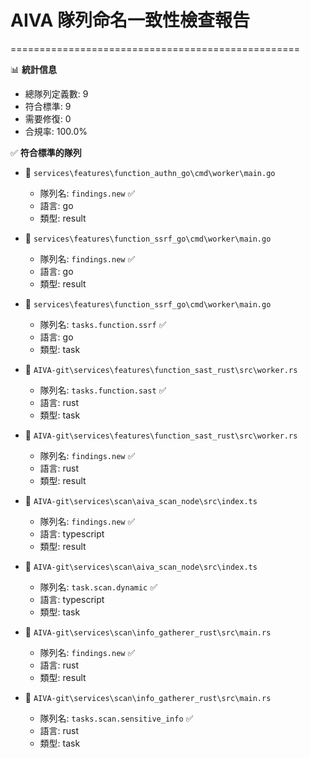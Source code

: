 # AIVA 隊列命名一致性檢查報告
==================================================

📊 **統計信息**
- 總隊列定義數: 9
- 符合標準: 9
- 需要修復: 0
- 合規率: 100.0%

✅ **符合標準的隊列**

- 📁 `services\features\function_authn_go\cmd\worker\main.go`
  - 隊列名: `findings.new` ✅
  - 語言: go
  - 類型: result

- 📁 `services\features\function_ssrf_go\cmd\worker\main.go`
  - 隊列名: `findings.new` ✅
  - 語言: go
  - 類型: result

- 📁 `services\features\function_ssrf_go\cmd\worker\main.go`
  - 隊列名: `tasks.function.ssrf` ✅
  - 語言: go
  - 類型: task

- 📁 `AIVA-git\services\features\function_sast_rust\src\worker.rs`
  - 隊列名: `tasks.function.sast` ✅
  - 語言: rust
  - 類型: task

- 📁 `AIVA-git\services\features\function_sast_rust\src\worker.rs`
  - 隊列名: `findings.new` ✅
  - 語言: rust
  - 類型: result

- 📁 `AIVA-git\services\scan\aiva_scan_node\src\index.ts`
  - 隊列名: `findings.new` ✅
  - 語言: typescript
  - 類型: result

- 📁 `AIVA-git\services\scan\aiva_scan_node\src\index.ts`
  - 隊列名: `task.scan.dynamic` ✅
  - 語言: typescript
  - 類型: task

- 📁 `AIVA-git\services\scan\info_gatherer_rust\src\main.rs`
  - 隊列名: `findings.new` ✅
  - 語言: rust
  - 類型: result

- 📁 `AIVA-git\services\scan\info_gatherer_rust\src\main.rs`
  - 隊列名: `tasks.scan.sensitive_info` ✅
  - 語言: rust
  - 類型: task
